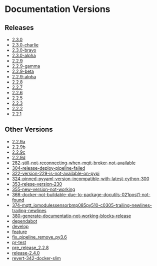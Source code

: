 # Documentation Versions

## Releases


- <a href="/2.3.0" target="_self">2.3.0</a>
- <a href="/2.3.0-charlie" target="_self">2.3.0-charlie</a>
- <a href="/2.3.0-bravo" target="_self">2.3.0-bravo</a>
- <a href="/2.3.0-alpha" target="_self">2.3.0-alpha</a>
- <a href="/2.2.9" target="_self">2.2.9</a>
- <a href="/2.2.9-gamma" target="_self">2.2.9-gamma</a>
- <a href="/2.2.9-beta" target="_self">2.2.9-beta</a>
- <a href="/2.2.9-alpha" target="_self">2.2.9-alpha</a>
- <a href="/2.2.8" target="_self">2.2.8</a>
- <a href="/2.2.7" target="_self">2.2.7</a>
- <a href="/2.2.6" target="_self">2.2.6</a>
- <a href="/2.2.5" target="_self">2.2.5</a>
- <a href="/2.2.3" target="_self">2.2.3</a>
- <a href="/2.2.2" target="_self">2.2.2</a>
- <a href="/2.2.1" target="_self">2.2.1</a>

## Other Versions


- <a href="/2.2.9a" target="_self">2.2.9a</a>
- <a href="/2.2.9b" target="_self">2.2.9b</a>
- <a href="/2.2.9c" target="_self">2.2.9c</a>
- <a href="/2.2.9d" target="_self">2.2.9d</a>
- <a href="/282-still-not-reconnecting-when-mqtt-broker-not-available" target="_self">282-still-not-reconnecting-when-mqtt-broker-not-available</a>
- <a href="/304-release-deploy-pipeline-failed" target="_self">304-release-deploy-pipeline-failed</a>
- <a href="/322-version-229-is-not-available-on-pypi" target="_self">322-version-229-is-not-available-on-pypi</a>
- <a href="/324-pinned-pyyaml-version-incompatible-with-latest-cython-300" target="_self">324-pinned-pyyaml-version-incompatible-with-latest-cython-300</a>
- <a href="/353-relese-version-230" target="_self">353-relese-version-230</a>
- <a href="/355-new-version-not-working" target="_self">355-new-version-not-working</a>
- <a href="/366-docker-not-buildable-due-to-package-docutils-021post1-not-found" target="_self">366-docker-not-buildable-due-to-package-docutils-021post1-not-found</a>
- <a href="/374-mqtt_iomodulessensorbmp085py510-c0305-trailing-newlines-trailing-newlines" target="_self">374-mqtt_iomodulessensorbmp085py510-c0305-trailing-newlines-trailing-newlines</a>
- <a href="/380-generate-documentatio-not-working-blocks-release" target="_self">380-generate-documentatio-not-working-blocks-release</a>
- <a href="/dependabot" target="_self">dependabot</a>
- <a href="/develop" target="_self">develop</a>
- <a href="/feature" target="_self">feature</a>
- <a href="/fix_pipeline_remove_py3.6" target="_self">fix_pipeline_remove_py3.6</a>
- <a href="/pr-test" target="_self">pr-test</a>
- <a href="/pre_release_2.2.8" target="_self">pre_release_2.2.8</a>
- <a href="/release-2.4.0" target="_self">release-2.4.0</a>
- <a href="/revert-342-docker-slim" target="_self">revert-342-docker-slim</a>

